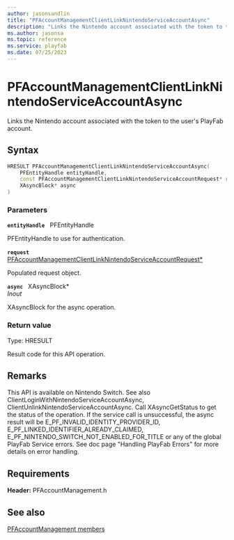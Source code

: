 ```yaml
---
author: jasonsandlin
title: "PFAccountManagementClientLinkNintendoServiceAccountAsync"
description: "Links the Nintendo account associated with the token to the user's PlayFab account."
ms.author: jasonsa
ms.topic: reference
ms.service: playfab
ms.date: 07/25/2023
---
```


# PFAccountManagementClientLinkNintendoServiceAccountAsync  

Links the Nintendo account associated with the token to the user's PlayFab account.  

## Syntax  
  
```cpp
HRESULT PFAccountManagementClientLinkNintendoServiceAccountAsync(  
    PFEntityHandle entityHandle,  
    const PFAccountManagementClientLinkNintendoServiceAccountRequest* request,  
    XAsyncBlock* async  
)  
```  
  
### Parameters  
  
**`entityHandle`** &nbsp; PFEntityHandle  
  
PFEntityHandle to use for authentication.  
  
**`request`** &nbsp; [PFAccountManagementClientLinkNintendoServiceAccountRequest*](../../pfaccountmanagementtypes/structs/pfaccountmanagementclientlinknintendoserviceaccountrequest.md)  
  
Populated request object.  
  
**`async`** &nbsp; XAsyncBlock*  
*_Inout_*  
  
XAsyncBlock for the async operation.  
  
  
### Return value
Type: HRESULT
  
Result code for this API operation.
  
## Remarks  
  
This API is available on Nintendo Switch. See also ClientLoginWithNintendoServiceAccountAsync, ClientUnlinkNintendoServiceAccountAsync. Call XAsyncGetStatus to get the status of the operation. If the service call is unsuccessful, the async result will be E_PF_INVALID_IDENTITY_PROVIDER_ID, E_PF_LINKED_IDENTIFIER_ALREADY_CLAIMED, E_PF_NINTENDO_SWITCH_NOT_ENABLED_FOR_TITLE or any of the global PlayFab Service errors. See doc page "Handling PlayFab Errors" for more details on error handling.
  
## Requirements  
  
**Header:** PFAccountManagement.h
  
## See also  
[PFAccountManagement members](../pfaccountmanagement_members.md)  

  
  
